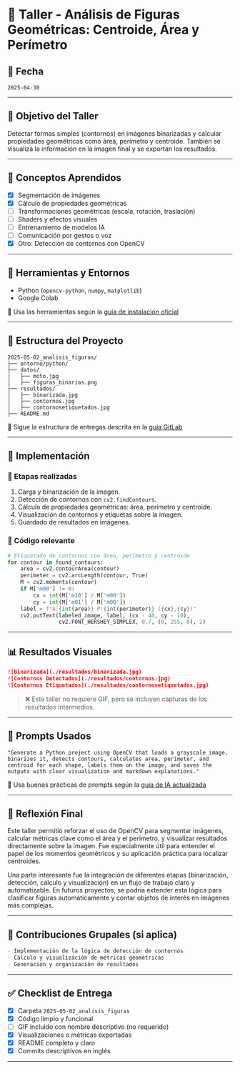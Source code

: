 # 🧪 Taller - Análisis de Figuras Geométricas: Centroide, Área y Perímetro

## 📅 Fecha
`2025-04-30`

---

## 🎯 Objetivo del Taller

Detectar formas simples (contornos) en imágenes binarizadas y calcular propiedades geométricas como área, perímetro y centroide. También se visualiza la información en la imagen final y se exportan los resultados.

---

## 🧠 Conceptos Aprendidos

- [x] Segmentación de imágenes
- [x] Cálculo de propiedades geométricas
- [ ] Transformaciones geométricas (escala, rotación, traslación)
- [ ] Shaders y efectos visuales
- [ ] Entrenamiento de modelos IA
- [ ] Comunicación por gestos o voz
- [x] Otro: Detección de contornos con OpenCV

---

## 🔧 Herramientas y Entornos

- Python (`opencv-python`, `numpy`, `matplotlib`)
- Google Colab

📌 Usa las herramientas según la [guía de instalación oficial](./guia_instalacion_entornos_visual.md)

---

## 📁 Estructura del Proyecto

```
2025-05-02_analisis_figuras/
├── entorno/python/
├── datos/
│   ├── moto.jpg
│   ├── figuras_binarias.png
├── resultados/
│   ├── binarizada.jpg
│   ├── contornos.jpg
│   ├── contornosetiquetados.jpg
├── README.md
```

📎 Sigue la estructura de entregas descrita en la [guía GitLab](./guia_gitlab_computacion_visual.md)

---

## 🧪 Implementación

### 🔹 Etapas realizadas
1. Carga y binarización de la imagen.
2. Detección de contornos con `cv2.findContours`.
3. Cálculo de propiedades geométricas: área, perímetro y centroide.
4. Visualización de contornos y etiquetas sobre la imagen.
5. Guardado de resultados en imágenes.

### 🔹 Código relevante

```python
# Etiquetado de contornos con área, perímetro y centroide
for contour in found_contours:
    area = cv2.contourArea(contour)
    perimeter = cv2.arcLength(contour, True)
    M = cv2.moments(contour)
    if M['m00'] != 0:
        cx = int(M['m10'] / M['m00'])
        cy = int(M['m01'] / M['m00'])
    label = f"A:{int(area)} P:{int(perimeter)} ({cx},{cy})"
    cv2.putText(labeled_image, label, (cx - 40, cy - 10),
                cv2.FONT_HERSHEY_SIMPLEX, 0.7, (0, 255, 0), 2)
```

---

## 📊 Resultados Visuales

```markdown
![Binarizada](./resultados/binarizada.jpg)
![Contornos Detectados](./resultados/contornos.jpg)
![Contornos Etiquetados](./resultados/contornosetiquetados.jpg)
```

> ❌ Este taller no requiere GIF, pero se incluyen capturas de los resultados intermedios.

---

## 🧩 Prompts Usados

```text
"Generate a Python project using OpenCV that loads a grayscale image, binarizes it, detects contours, calculates area, perimeter, and centroid for each shape, labels them on the image, and saves the outputs with clear visualization and markdown explanations."
```

📎 Usa buenas prácticas de prompts según la [guía de IA actualizada](./guia_prompts_inteligencias_artificiales_actualizada.md)

---

## 💬 Reflexión Final

Este taller permitió reforzar el uso de OpenCV para segmentar imágenes, calcular métricas clave como el área y el perímetro, y visualizar resultados directamente sobre la imagen. Fue especialmente útil para entender el papel de los momentos geométricos y su aplicación práctica para localizar centroides.

Una parte interesante fue la integración de diferentes etapas (binarización, detección, cálculo y visualización) en un flujo de trabajo claro y automatizable. En futuros proyectos, se podría extender esta lógica para clasificar figuras automáticamente y contar objetos de interés en imágenes más complejas.

---

## 👥 Contribuciones Grupales (si aplica)

```markdown
- Implementación de la lógica de detección de contornos
- Cálculo y visualización de métricas geométricas
- Generación y organización de resultados
```

---

## ✅ Checklist de Entrega

- [x] Carpeta `2025-05-02_analisis_figuras`
- [x] Código limpio y funcional
- [ ] GIF incluido con nombre descriptivo (no requerido)
- [x] Visualizaciones o métricas exportadas
- [x] README completo y claro
- [x] Commits descriptivos en inglés

---

